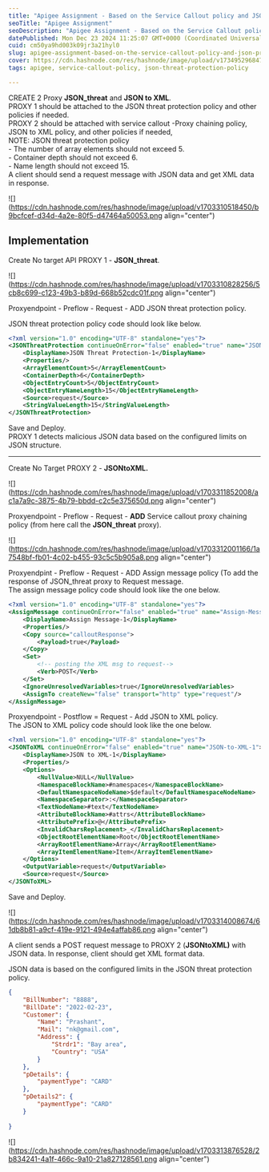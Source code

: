 ```yaml
---
title: "Apigee Assignment - Based on the Service Callout policy and JSON protection."
seoTitle: "Apigee Assignment"
seoDescription: "Apigee Assignment - Based on the Service Callout policy and JSON threat protection."
datePublished: Mon Dec 23 2024 11:25:07 GMT+0000 (Coordinated Universal Time)
cuid: cm50ya9hd003k09jr3a21hyl0
slug: apigee-assignment-based-on-the-service-callout-policy-and-json-protection
cover: https://cdn.hashnode.com/res/hashnode/image/upload/v1734952968473/227710eb-150c-4504-8b68-759f946759d0.png
tags: apigee, service-callout-policy, json-threat-protection-policy

---
```


CREATE 2 Proxy **JSON\_threat** and **JSON to XML**.  
PROXY 1 should be attached to the JSON threat protection policy and other policies if needed.  
PROXY 2 should be attached with service callout -Proxy chaining policy, JSON to XML policy, and other policies if needed,  
NOTE: JSON threat protection policy  
\- The number of array elements should not exceed 5.  
\- Container depth should not exceed 6.  
\- Name length should not exceed 15.  
A client should send a request message with JSON data and get XML data in response.

![](https://cdn.hashnode.com/res/hashnode/image/upload/v1703310518450/b9bcfcef-d34d-4a2e-80f5-d47464a50053.png align="center")

## Implementation

Create No target API PROXY 1 - **JSON\_threat**.

![](https://cdn.hashnode.com/res/hashnode/image/upload/v1703310828256/5cb8c699-c123-49b3-b89d-668b52cdc01f.png align="center")

Proxyendpoint - Preflow - Request - ADD JSON threat protection policy.

JSON threat protection policy code should look like below.

```xml
<?xml version="1.0" encoding="UTF-8" standalone="yes"?>
<JSONThreatProtection continueOnError="false" enabled="true" name="JSON-Threat-Protection-1">
    <DisplayName>JSON Threat Protection-1</DisplayName>
    <Properties/>
    <ArrayElementCount>5</ArrayElementCount>
    <ContainerDepth>6</ContainerDepth>
    <ObjectEntryCount>5</ObjectEntryCount>
    <ObjectEntryNameLength>15</ObjectEntryNameLength>
    <Source>request</Source>
    <StringValueLength>15</StringValueLength>
</JSONThreatProtection>
```

Save and Deploy.  
PROXY 1 detects malicious JSON data based on the configured limits on JSON structure.

---

Create No Target PROXY 2 - **JSONtoXML.**

![](https://cdn.hashnode.com/res/hashnode/image/upload/v1703311852008/ac1a7a9c-3875-4b79-bbdd-c2c5e375650d.png align="center")

Proxyendpoint - Preflow - Request - **ADD** Service callout proxy chaining policy (from here call the **JSON\_threat** proxy).

![](https://cdn.hashnode.com/res/hashnode/image/upload/v1703312001166/1a7548bf-fb01-4c02-b455-93c5c5b905a8.png align="center")

Proxyendpint - Preflow - Request - ADD Assign message policy (To add the response of JSON\_threat proxy to Request message.  
The assign message policy code should look like the one below.

```xml
<?xml version="1.0" encoding="UTF-8" standalone="yes"?>
<AssignMessage continueOnError="false" enabled="true" name="Assign-Message-1">
    <DisplayName>Assign Message-1</DisplayName>
    <Properties/>
    <Copy source="calloutResponse">
        <Payload>true</Payload>
    </Copy>
    <Set>
        <!-- posting the XML msg to request-->
        <Verb>POST</Verb>
    </Set>
    <IgnoreUnresolvedVariables>true</IgnoreUnresolvedVariables>
    <AssignTo createNew="false" transport="http" type="request"/>
</AssignMessage>
```

Proxyendpoint - Postflow = Request - Add JSON to XML policy.  
The JSON to XML policy code should look like the one below.

```xml
<?xml version="1.0" encoding="UTF-8" standalone="yes"?>
<JSONToXML continueOnError="false" enabled="true" name="JSON-to-XML-1">
    <DisplayName>JSON to XML-1</DisplayName>
    <Properties/>
    <Options>
        <NullValue>NULL</NullValue>
        <NamespaceBlockName>#namespaces</NamespaceBlockName>
        <DefaultNamespaceNodeName>$default</DefaultNamespaceNodeName>
        <NamespaceSeparator>:</NamespaceSeparator>
        <TextNodeName>#text</TextNodeName>
        <AttributeBlockName>#attrs</AttributeBlockName>
        <AttributePrefix>@</AttributePrefix>
        <InvalidCharsReplacement>_</InvalidCharsReplacement>
        <ObjectRootElementName>Root</ObjectRootElementName>
        <ArrayRootElementName>Array</ArrayRootElementName>
        <ArrayItemElementName>Item</ArrayItemElementName>
    </Options>
    <OutputVariable>request</OutputVariable>
    <Source>request</Source>
</JSONToXML>
```

Save and Deploy.

![](https://cdn.hashnode.com/res/hashnode/image/upload/v1703314008674/61db8b81-a9cf-419e-9121-494e4affab86.png align="center")

A client sends a POST request message to PROXY 2 (**JSONtoXML)** with JSON data. In response, client should get XML format data.

JSON data is based on the configured limits in the JSON threat protection policy.

```json
{
    "BillNumber": "8888",
    "BillDate": "2022-02-23",
    "Customer": {
        "Name": "Prashant",
        "Mail": "nk@gmail.com",
        "Address": {
            "Strdr1": "Bay area",
            "Country": "USA"
        }
    },
    "pDetails": {
        "paymentType": "CARD"
    },
	"pDetails2": {
        "paymentType": "CARD"
    }
   
}
```

![](https://cdn.hashnode.com/res/hashnode/image/upload/v1703313876528/2b834241-4a1f-466c-9a10-21a827128561.png align="center")